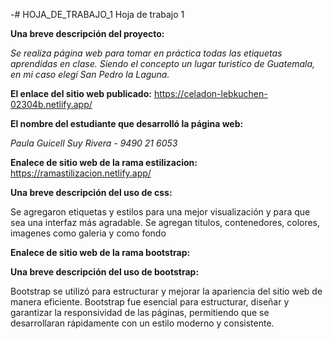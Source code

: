 -# HOJA_DE_TRABAJO_1
Hoja de trabajo 1

**Una breve descripción del proyecto:**

_Se realiza página web para tomar en práctica todas las etiquetas aprendidas en clase. Siendo el concepto un lugar turistico de Guatemala, en mi caso elegí San Pedro la Laguna._

**El enlace del sitio web publicado:**
https://celadon-lebkuchen-02304b.netlify.app/

**El nombre del estudiante que desarrolló la página web:**

_Paula Guicell Suy Rivera - 9490 21 6053_

**Enalece de sitio web de la rama estilizacion:**
https://ramastilizacion.netlify.app/

**Una breve descripción del uso de css:**

Se agregaron etiquetas y estilos para una mejor visualización y para que sea una interfaz más agradable. Se agregan titulos, contenedores, colores, imagenes como galeria y como fondo

**Enalece de sitio web de la rama bootstrap:**


**Una breve descripción del uso de bootstrap:**

Bootstrap se utilizó para estructurar y mejorar la apariencia del sitio web de manera eficiente. Bootstrap fue esencial para estructurar, diseñar y garantizar la responsividad de las páginas, permitiendo que se desarrollaran rápidamente con un estilo moderno y consistente.
